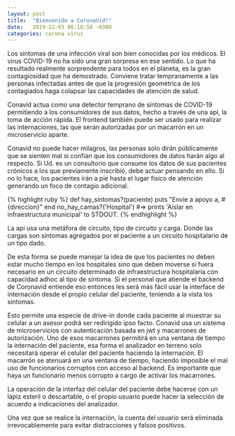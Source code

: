 ```yaml
---
layout: post
title:  "Bienvenido a CoronaVid!"
date:   2019-12-03 06:18:58 -0300
categories: corona virus
---
```

Los síntomas de una infección viral son bien conocidas por los médicos. El virus COVID-19 no ha sido una gran sorpresa en ese sentido. Lo que ha resultado realmente sorprendente para todos en el planeta, es la gran contagiosidad que ha demostrado. Conviene tratar tempranamente a las personas infectadas antes de que la progresión geométrica de los contagiados haga colapsar las capacidades de atención de salud.

Conavid actua como una detector temprano de síntomas de COVID-19 permitiendo a los consumidores de sus datos, hecho a través de una api, la toma de acción rápida. El frontend también puede ser usado para realizar las internaciones, las que serán autorizadas por un macarrón en un microservicio aparte.

Conavid no puede hacer milagros, las personas solo dirán públicamente que se sienten mal si confían que los consumidores de datos harán algo al respecto. Si Ud. es un consultorio que consume los datos de sus pacientes crónicos a los que previamente inscribió, debe actuar pensando en ello. Si no lo hace, los pacientes irán a pie hasta el lugar físico de atención generando un foco de contagio adicional.

{% highlight ruby %}
def hay_síntomas?(paciente)
  puts "Envíe a apoyo a, #{direccion}"
end
no_hay_camas?('Hospital')
#=> prints 'Aislar en infraestructura municipal' to STDOUT.
{% endhighlight %}

La api usa una metáfora de circuito, tipo de circuito y carga. Donde las cargas son síntomas agregados por el paciente a un circuito hospitalario de un tipo dado. 

De esta forma se puede manejar la idea de que los pacientes no deben estar mucho tiempo en los hospitales sino que deben moverse si fuera necesario en un circuito determinado de infraestructura hospitalaria con capacidad adhoc al tipo de síntoma. Si el personal que atiende el backend de Coronavid entiende eso entonces les será más fácil usar la interface de internación desde el propio celular del paciente, teniendo a la vista los síntomas.  

Esto permite una especie de drive-in donde cada paciente al muestrar su celular a un asesor podrá ser redirigido ipso facto. Conavid usa un sistema de microservicios con autenticación basada en jwt y macarrones de autorización. Uno de esos macarrones permitirá en una ventana de tiempo la internación del paciente, esa forma el analizador en terreno solo necesitará operar el celular del paciente haciendo la internación. El macarrón se atenuará en una ventana de tiempo, haciendo imposible el mal uso de funcionarios corruptos con acceso al backend. Es importante que haya un funcionario menos corrupto a cargo de activar los macarrones.

La operación de la interfaz del celular del paciente debe hacerse con un lápiz esteril o descartable, o el propio usuario puede hacer la selección de acuerdo a indicaciones del analizador.


Una vez que se realice la internación, la cuenta del usuario será eliminada irrevocablemente para evitar distracciones y falsos positivos.

